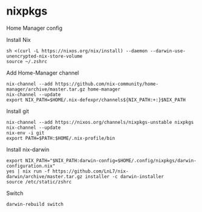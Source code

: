 # nixpkgs
Home Manager config

Install Nix
```
sh <(curl -L https://nixos.org/nix/install) --daemon --darwin-use-unencrypted-nix-store-volume
source ~/.zshrc
```

Add Home-Manager channel
```
nix-channel --add https://github.com/nix-community/home-manager/archive/master.tar.gz home-manager
nix-channel --update
export NIX_PATH=$HOME/.nix-defexpr/channels${NIX_PATH:+:}$NIX_PATH
```

Install git
```
nix-channel --add https://nixos.org/channels/nixpkgs-unstable nixpkgs
nix-channel --update
nix-env -i git
export PATH=$PATH:$HOME/.nix-profile/bin
```

Install nix-darwin
```
export NIX_PATH="$NIX_PATH:darwin-config=$HOME/.config/nixpkgs/darwin-configuration.nix"
yes | nix run -f https://github.com/LnL7/nix-darwin/archive/master.tar.gz installer -c darwin-installer
source /etc/static/zshrc
```

Switch
```
darwin-rebuild switch
```
